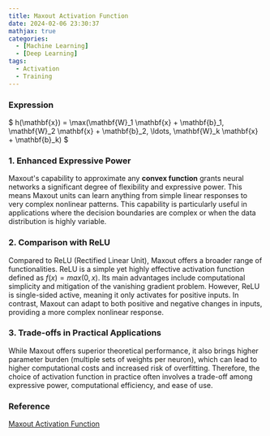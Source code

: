 ```yaml
---
title: Maxout Activation Function
date: 2024-02-06 23:30:37
mathjax: true
categories:
  - [Machine Learning]
  - [Deep Learning]
tags:
  - Activation
  - Training
---
```


### Expression

$
h(\mathbf{x}) = \max(\mathbf{W}_1 \mathbf{x} + \mathbf{b}_1, \mathbf{W}_2 \mathbf{x} + \mathbf{b}_2, \ldots, \mathbf{W}_k \mathbf{x} + \mathbf{b}_k)
$

### 1. Enhanced Expressive Power
Maxout's capability to approximate any **convex function** grants neural networks a significant degree of flexibility and expressive power. This means Maxout units can learn anything from simple linear responses to very complex nonlinear patterns. This capability is particularly useful in applications where the decision boundaries are complex or when the data distribution is highly variable.

### 2. Comparison with ReLU
Compared to ReLU (Rectified Linear Unit), Maxout offers a broader range of functionalities. ReLU is a simple yet highly effective activation function defined as $f(x)=max(0,x)$. Its main advantages include computational simplicity and mitigation of the vanishing gradient problem. However, ReLU is single-sided active, meaning it only activates for positive inputs. In contrast, Maxout can adapt to both positive and negative changes in inputs, providing a more complex nonlinear response.

### 3. Trade-offs in Practical Applications
While Maxout offers superior theoretical performance, it also brings higher parameter burden (multiple sets of weights per neuron), which can lead to higher computational costs and increased risk of overfitting. Therefore, the choice of activation function in practice often involves a trade-off among expressive power, computational efficiency, and ease of use.

### Reference

[Maxout Activation Function](https://blog.csdn.net/hjimce/article/details/50414467)
